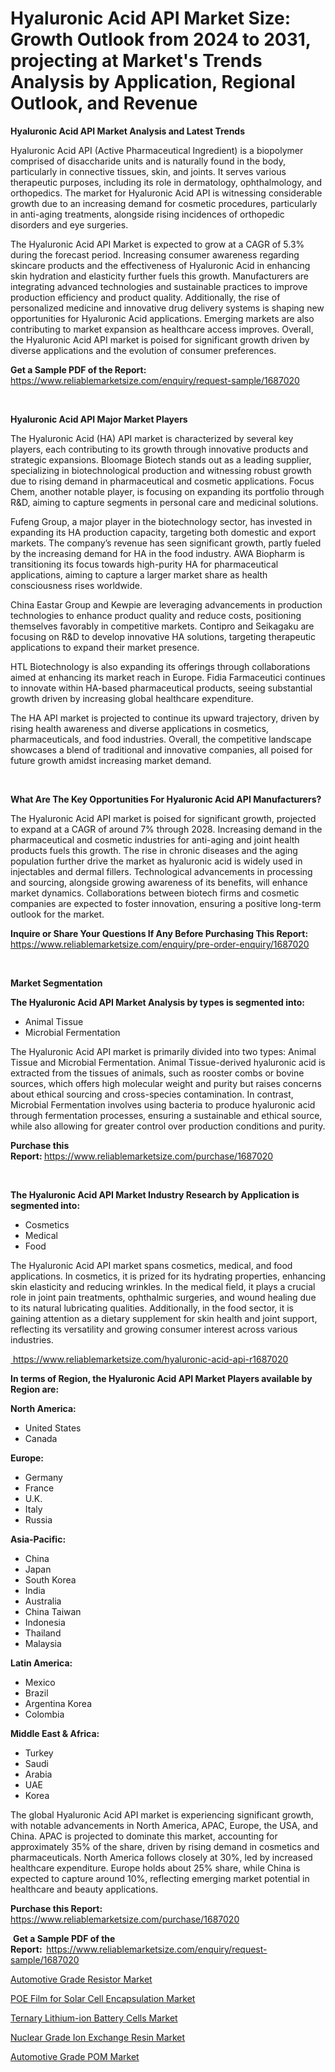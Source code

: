 <p><h1>Hyaluronic Acid API Market Size: Growth Outlook from 2024 to 2031, projecting at Market's Trends Analysis by Application, Regional Outlook, and Revenue</h1></p><p><strong>Hyaluronic Acid API Market Analysis and Latest Trends</strong></p>
<p><p>Hyaluronic Acid API (Active Pharmaceutical Ingredient) is a biopolymer comprised of disaccharide units and is naturally found in the body, particularly in connective tissues, skin, and joints. It serves various therapeutic purposes, including its role in dermatology, ophthalmology, and orthopedics. The market for Hyaluronic Acid API is witnessing considerable growth due to an increasing demand for cosmetic procedures, particularly in anti-aging treatments, alongside rising incidences of orthopedic disorders and eye surgeries.</p><p>The Hyaluronic Acid API Market is expected to grow at a CAGR of 5.3% during the forecast period. Increasing consumer awareness regarding skincare products and the effectiveness of Hyaluronic Acid in enhancing skin hydration and elasticity further fuels this growth. Manufacturers are integrating advanced technologies and sustainable practices to improve production efficiency and product quality. Additionally, the rise of personalized medicine and innovative drug delivery systems is shaping new opportunities for Hyaluronic Acid applications. Emerging markets are also contributing to market expansion as healthcare access improves. Overall, the Hyaluronic Acid API market is poised for significant growth driven by diverse applications and the evolution of consumer preferences.</p></p>
<p><strong>Get a Sample PDF of the Report:&nbsp;</strong> <a href="https://www.reliablemarketsize.com/enquiry/request-sample/1687020?utm_campaign=1590&utm_medium=2&utm_source=Github&utm_content=ia&utm_term=16102024&utm_id=hyaluronic-acid-api">https://www.reliablemarketsize.com/enquiry/request-sample/1687020</a></p>
<p>&nbsp;</p>
<p><strong>Hyaluronic Acid API Major Market Players</strong></p>
<p><p>The Hyaluronic Acid (HA) API market is characterized by several key players, each contributing to its growth through innovative products and strategic expansions. Bloomage Biotech stands out as a leading supplier, specializing in biotechnological production and witnessing robust growth due to rising demand in pharmaceutical and cosmetic applications. Focus Chem, another notable player, is focusing on expanding its portfolio through R&D, aiming to capture segments in personal care and medicinal solutions.</p><p>Fufeng Group, a major player in the biotechnology sector, has invested in expanding its HA production capacity, targeting both domestic and export markets. The company’s revenue has seen significant growth, partly fueled by the increasing demand for HA in the food industry. AWA Biopharm is transitioning its focus towards high-purity HA for pharmaceutical applications, aiming to capture a larger market share as health consciousness rises worldwide.</p><p>China Eastar Group and Kewpie are leveraging advancements in production technologies to enhance product quality and reduce costs, positioning themselves favorably in competitive markets. Contipro and Seikagaku are focusing on R&D to develop innovative HA solutions, targeting therapeutic applications to expand their market presence.</p><p>HTL Biotechnology is also expanding its offerings through collaborations aimed at enhancing its market reach in Europe. Fidia Farmaceutici continues to innovate within HA-based pharmaceutical products, seeing substantial growth driven by increasing global healthcare expenditure.</p><p>The HA API market is projected to continue its upward trajectory, driven by rising health awareness and diverse applications in cosmetics, pharmaceuticals, and food industries. Overall, the competitive landscape showcases a blend of traditional and innovative companies, all poised for future growth amidst increasing market demand.</p></p>
<p>&nbsp;</p>
<p><strong>What Are The Key Opportunities For Hyaluronic Acid API Manufacturers?</strong></p>
<p><p>The Hyaluronic Acid API market is poised for significant growth, projected to expand at a CAGR of around 7% through 2028. Increasing demand in the pharmaceutical and cosmetic industries for anti-aging and joint health products fuels this growth. The rise in chronic diseases and the aging population further drive the market as hyaluronic acid is widely used in injectables and dermal fillers. Technological advancements in processing and sourcing, alongside growing awareness of its benefits, will enhance market dynamics. Collaborations between biotech firms and cosmetic companies are expected to foster innovation, ensuring a positive long-term outlook for the market.</p></p>
<p><strong>Inquire or Share Your Questions If Any Before Purchasing This Report:</strong> <a href="https://www.reliablemarketsize.com/enquiry/pre-order-enquiry/1687020?utm_campaign=1590&utm_medium=2&utm_source=Github&utm_content=ia&utm_term=16102024&utm_id=hyaluronic-acid-api">https://www.reliablemarketsize.com/enquiry/pre-order-enquiry/1687020</a></p>
<p>&nbsp;</p>
<p><strong>Market Segmentation</strong></p>
<p><strong>The Hyaluronic Acid API Market Analysis by types is segmented into:</strong></p>
<p><ul><li>Animal Tissue</li><li>Microbial Fermentation</li></ul></p>
<p><p>The Hyaluronic Acid API market is primarily divided into two types: Animal Tissue and Microbial Fermentation. Animal Tissue-derived hyaluronic acid is extracted from the tissues of animals, such as rooster combs or bovine sources, which offers high molecular weight and purity but raises concerns about ethical sourcing and cross-species contamination. In contrast, Microbial Fermentation involves using bacteria to produce hyaluronic acid through fermentation processes, ensuring a sustainable and ethical source, while also allowing for greater control over production conditions and purity.</p></p>
<p><strong>Purchase this Report:&nbsp;</strong><a href="https://www.reliablemarketsize.com/purchase/1687020?utm_campaign=1590&utm_medium=2&utm_source=Github&utm_content=ia&utm_term=16102024&utm_id=hyaluronic-acid-api">https://www.reliablemarketsize.com/purchase/1687020</a></p>
<p>&nbsp;</p>
<p><strong>The Hyaluronic Acid API Market Industry Research by Application is segmented into:</strong></p>
<p><ul><li>Cosmetics</li><li>Medical</li><li>Food</li></ul></p>
<p><p>The Hyaluronic Acid API market spans cosmetics, medical, and food applications. In cosmetics, it is prized for its hydrating properties, enhancing skin elasticity and reducing wrinkles. In the medical field, it plays a crucial role in joint pain treatments, ophthalmic surgeries, and wound healing due to its natural lubricating qualities. Additionally, in the food sector, it is gaining attention as a dietary supplement for skin health and joint support, reflecting its versatility and growing consumer interest across various industries.</p></p>
<p><a href="https://www.reliablemarketsize.com/hyaluronic-acid-api-r1687020?utm_campaign=1590&utm_medium=2&utm_source=Github&utm_content=ia&utm_term=16102024&utm_id=hyaluronic-acid-api">&nbsp;https://www.reliablemarketsize.com/hyaluronic-acid-api-r1687020</a></p>
<p><strong>In terms of Region, the Hyaluronic Acid API Market Players available by Region are:</strong></p>
<p>
    <p> <strong> North America: </strong>
        <ul>
            <li>United States</li>
            <li>Canada</li>
        </ul>
        </p> 
    <p> <strong> Europe: </strong>
        <ul>
            <li>Germany</li>
            <li>France</li>
            <li>U.K.</li>
            <li>Italy</li>
            <li>Russia</li>
        </ul>
        </p> 
    <p> <strong> Asia-Pacific: </strong>
        <ul>
            <li>China</li>
            <li>Japan</li>
            <li>South Korea</li>
            <li>India</li>
            <li>Australia</li>
            <li>China Taiwan</li>
            <li>Indonesia</li>
            <li>Thailand</li>
            <li>Malaysia</li>
        </ul>
        </p> 
    <p> <strong> Latin America: </strong>
        <ul>
            <li>Mexico</li>
            <li>Brazil</li>
            <li>Argentina Korea</li>
            <li>Colombia</li>
        </ul>
        </p> 
    <p> <strong> Middle East & Africa: </strong>
        <ul>
            <li>Turkey</li>
            <li>Saudi</li>
            <li>Arabia</li>
            <li>UAE</li>
            <li>Korea</li>
        </ul>
    </p>
    </p>
<p><p>The global Hyaluronic Acid API market is experiencing significant growth, with notable advancements in North America, APAC, Europe, the USA, and China. APAC is projected to dominate this market, accounting for approximately 35% of the share, driven by rising demand in cosmetics and pharmaceuticals. North America follows closely at 30%, led by increased healthcare expenditure. Europe holds about 25% share, while China is expected to capture around 10%, reflecting emerging market potential in healthcare and beauty applications.</p></p>
<p><strong>Purchase this Report: </strong><a href="https://www.reliablemarketsize.com/purchase/1687020?utm_campaign=1590&utm_medium=2&utm_source=Github&utm_content=ia&utm_term=16102024&utm_id=hyaluronic-acid-api">https://www.reliablemarketsize.com/purchase/1687020</a></p>
<p>&nbsp;<strong>Get a Sample PDF of the Report:&nbsp;&nbsp;</strong><a href="https://www.reliablemarketsize.com/enquiry/request-sample/1687020?utm_campaign=1590&utm_medium=2&utm_source=Github&utm_content=ia&utm_term=16102024&utm_id=hyaluronic-acid-api">https://www.reliablemarketsize.com/enquiry/request-sample/1687020</a></p>
<p><strong></strong></p>
<p><p><a href="https://www.linkedin.com/pulse/automotive-grade-resistor-market-strategic-insights-product-qnhec?trk=public_post_embed_feed-article-content&utm_campaign=1590&utm_medium=2&utm_source=Github&utm_content=ia&utm_term=16102024&utm_id=hyaluronic-acid-api">Automotive Grade Resistor Market</a></p><p><a href="https://www.linkedin.com/pulse/opportunities-challenges-poe-film-solar-cell-encapsulation-uj5ge?trk=public_post_embed_feed-article-content&utm_campaign=1590&utm_medium=2&utm_source=Github&utm_content=ia&utm_term=16102024&utm_id=hyaluronic-acid-api">POE Film for Solar Cell Encapsulation Market</a></p><p><a href="https://www.linkedin.com/pulse/insights-ternary-lithium-ion-battery-cells-industry-market-financial-hiype?utm_campaign=1590&utm_medium=2&utm_source=Github&utm_content=ia&utm_term=16102024&utm_id=hyaluronic-acid-api">Ternary Lithium-ion Battery Cells Market</a></p><p><a href="https://www.linkedin.com/pulse/nuclear-grade-ion-exchange-resin-market-outlook-current-assessment-aqgpe?trk=public_post_embed_feed-article-content&utm_campaign=1590&utm_medium=2&utm_source=Github&utm_content=ia&utm_term=16102024&utm_id=hyaluronic-acid-api">Nuclear Grade Ion Exchange Resin Market</a></p><p><a href="https://www.linkedin.com/pulse/automotive-grade-pom-market-size-growth-industry-analysis-1sbpe?trk=public_post_embed_feed-article-content&utm_campaign=1590&utm_medium=2&utm_source=Github&utm_content=ia&utm_term=16102024&utm_id=hyaluronic-acid-api">Automotive Grade POM Market</a></p></p>